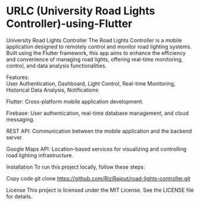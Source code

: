 # URLC (University Road Lights Controller)-using-Flutter
University Road Lights Controller
The Road Lights Controller is a mobile application designed to remotely control and monitor road lighting systems. Built using the Flutter framework, this app aims to enhance the efficiency and convenience of managing road lights, offering real-time monitoring, control, and data analysis functionalities.

Features:  
User Authentication,  Dashboard, Light Control, Real-time Monitoring, Historical Data Analysis, Notifications 


Flutter: Cross-platform mobile application development. 

Firebase: User authentication, real-time database management, and cloud messaging.

REST API: Communication between the mobile application and the backend server.

Google Maps API: Location-based services for visualizing and controlling road lighting infrastructure.

Installation
To run this project locally, follow these steps:

 
Copy code
git clone https://github.com/RiziRajput/road-lights-controller.git
  
 

License
This project is licensed under the MIT License. See the LICENSE file for details.

